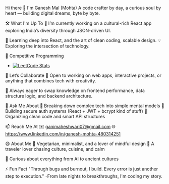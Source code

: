 Hi there 👋 I'm Ganesh Mal (Mohta)
A code crafter by day, a curious soul by heart — building digital dreams, byte by byte.

🛠️ What I'm Up To
🔭 I’m currently working on a cultural-rich React app exploring India’s diversity through JSON-driven UI.

🌱 Learning deep into React, and the art of clean coding, scalable design.
💡 Exploring the intersection of technology.

🧩 Competitive Programming
- [![LeetCode Stats](https://leetcard.jacoblin.cool/ganeshmal?ext=contest&theme=unicorn)](https://leetcode.com/ganeshmal) 

🤝 Let’s Collaborate
👯 Open to working on web apps, interactive projects, or anything that combines tech with creativity.

🧠 Always eager to swap knowledge on frontend performance, data structure logic, and backend architecture.

💬 Ask Me About
🧩 Breaking down complex tech into simple mental models
🔐 Building secure auth systems (React + JWT + bcrypt kind of stuff)
🧭 Organizing clean code and smart API structures

📫 Reach Me At
✉️ ganimaheshwari07@gmail.com
🌐 https://www.linkedin.com/in/ganesh-mohta-480314251 

😄 About Me
🧘 Vegetarian, minimalist, and a lover of mindful design
🧳 A traveler lover chasing culture, cuisine, and calm

🧠 Curious about everything from AI to ancient cultures

⚡ Fun Fact
"Through bugs and burnout, I build. Every error is just another step to execution."
-From late nights to breakthroughs, I'm coding my story.


